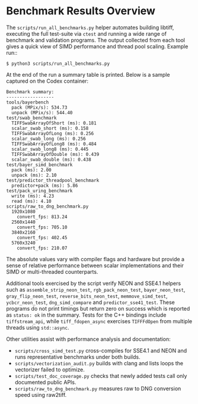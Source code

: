 # Benchmark Results Overview

The `scripts/run_all_benchmarks.py` helper automates building libtiff,
executing the full test-suite via `ctest` and running a wide range of
benchmark and validation programs. The output collected from each tool
gives a quick view of SIMD performance and thread pool scaling.  Example
run::

    $ python3 scripts/run_all_benchmarks.py

At the end of the run a summary table is printed.  Below is a sample
captured on the Codex container:

```
Benchmark summary:
------------------
tools/bayerbench
  pack (MPix/s): 534.73
  unpack (MPix/s): 544.40
test/swab_benchmark
  TIFFSwabArrayOfShort (ms): 0.181
  scalar_swab_short (ms): 0.158
  TIFFSwabArrayOfLong (ms): 0.256
  scalar_swab_long (ms): 0.256
  TIFFSwabArrayOfLong8 (ms): 0.484
  scalar_swab_long8 (ms): 0.445
  TIFFSwabArrayOfDouble (ms): 0.439
  scalar_swab_double (ms): 0.438
test/bayer_simd_benchmark
  pack (ms): 2.00
  unpack (ms): 2.10
test/predictor_threadpool_benchmark
  predictor+pack (ms): 5.86
test/pack_uring_benchmark
  write (ms): 4.23
  read (ms): 4.10
scripts/raw_to_dng_benchmark.py
  1920x1080
    convert_fps: 813.24
  2560x1440
    convert_fps: 705.10
  3840x2160
    convert_fps: 402.45
  5760x3240
    convert_fps: 210.07
```

The absolute values vary with compiler flags and hardware but provide a
sense of relative performance between scalar implementations and their
SIMD or multi-threaded counterparts.

Additional tools exercised by the script verify NEON and SSE4.1 helpers
such as `assemble_strip_neon_test`, `rgb_pack_neon_test`,
`bayer_neon_test`, `gray_flip_neon_test`, `reverse_bits_neon_test`,
`memmove_simd_test`, `ycbcr_neon_test`, `dng_simd_compare` and
`predictor_sse41_test`. These programs do not print timings but return
zero on success which is reported as `status: ok` in the summary.
Tests for the C++ bindings include `tiffstream_api`, while
`tiff_fdopen_async` exercises `TIFFFdOpen` from multiple threads using
`std::async`.

Other utilities assist with performance analysis and documentation:

- `scripts/cross_simd_test.py` cross-compiles for SSE4.1 and NEON and
  runs representative benchmarks under both builds.
- `scripts/vectorization_audit.py` builds with clang and lists loops the
  vectorizer failed to optimize.
- `scripts/test_doc_coverage.py` checks that newly added tests call only
  documented public APIs.
- `scripts/raw_to_dng_benchmark.py` measures raw to DNG conversion speed using raw2tiff.
